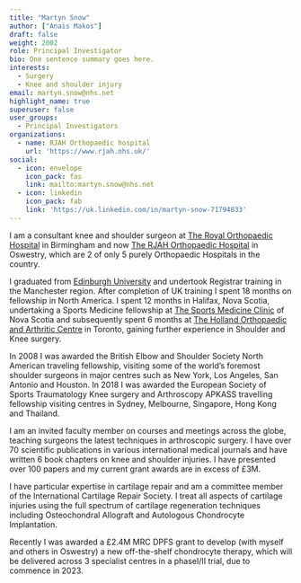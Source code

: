 ```yaml
---
title: "Martyn Snow"
author: ["Anais Makos"]
draft: false
weight: 2002
role: Principal Investigator
bio: One sentence summary goes here.
interests:
  - Surgery
  - Knee and shoulder injury
email: martyn.snow@nhs.net
highlight_name: true
superuser: false
user_groups:
  - Principal Investigators
organizations:
  - name: RJAH Orthopaedic hospital
    url: 'https://www.rjah.nhs.uk/'
social:
  - icon: envelope
    icon_pack: fas
    link: mailto:martyn.snow@nhs.net
  - icon: linkedin
    icon_pack: fab
    link: 'https://uk.linkedin.com/in/martyn-snow-71794833'
---
```


I am a consultant knee and shoulder surgeon at [The Royal Orthopaedic Hospital](https://www.roh.nhs.uk/) in Birmingham and now [The RJAH Orthopaedic Hospital](https://www.rjah.nhs.uk/) in Oswestry, which are 2 of only 5 purely Orthopaedic Hospitals in the country.

I graduated from [Edinburgh University](https://www.ed.ac.uk/) and undertook Registrar training in the Manchester region. After completion of UK training I spent 18 months on fellowship in North America. I spent 12 months in Halifax, Nova Scotia, undertaking a Sports Medicine fellowship at [The Sports Medicine Clinic](https://www.arthritisandinjurycare.com/sport-medicine-halifax/) of Nova Scotia and subsequently spent 6 months at [The Holland Orthopaedic and Arthritic Centre](https://https://sunnybrook.ca/) in Toronto, gaining further experience in Shoulder and Knee surgery. 

In 2008 I was awarded the British Elbow and Shoulder Society North American traveling fellowship, visiting some of the world’s foremost shoulder surgeons in major centres such as New York, Los Angeles, San Antonio and Houston. In 2018 I was awarded the European Society of Sports Traumatology Knee surgery and Arthroscopy APKASS travelling fellowship visiting centres in Sydney, Melbourne, Singapore, Hong Kong and Thailand. 

I am an invited faculty member on courses and meetings across the globe, teaching surgeons the latest techniques in arthroscopic surgery. I have over 70 scientific publications in various international medical journals and have written 6 book chapters on knee and shoulder injuries. I have presented over 100 papers and my current grant awards are in excess of £3M. 

I have particular expertise in cartilage repair and am a committee member of the International Cartilage Repair Society. I treat all aspects of cartilage injuries using the full spectrum of cartilage regeneration techniques including Osteochondral Allograft and Autologous Chondrocyte Implantation.

Recently I was awarded a £2.4M MRC DPFS grant to develop (with myself and others in Oswestry) a new off-the-shelf chondrocyte therapy, which will be delivered across 3 specialist centres in a phaseI/II trial, due to commence in 2023.
